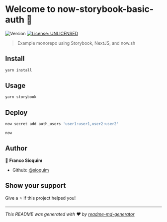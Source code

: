 # Welcome to now-storybook-basic-auth 👋

![Version](https://img.shields.io/badge/version-1.0.0-blue.svg?cacheSeconds=2592000)
[![License: UNLICENSED](https://img.shields.io/badge/License-UNLICENSED-yellow.svg)](#)

> Example monorepo using Storybook, NextJS, and now.sh

## Install

```sh
yarn install
```

## Usage

```sh
yarn storybook
```

## Deploy

```sh
now secret add auth_users 'user1:user1,user2:user2'
```

```sh
now
```

## Author

👤 **Franco Sioquim**

- Github: [@sioquim](https://github.com/sioquim)

## Show your support

Give a ⭐️ if this project helped you!

---

_This README was generated with ❤️ by [readme-md-generator](https://github.com/kefranabg/readme-md-generator)_
